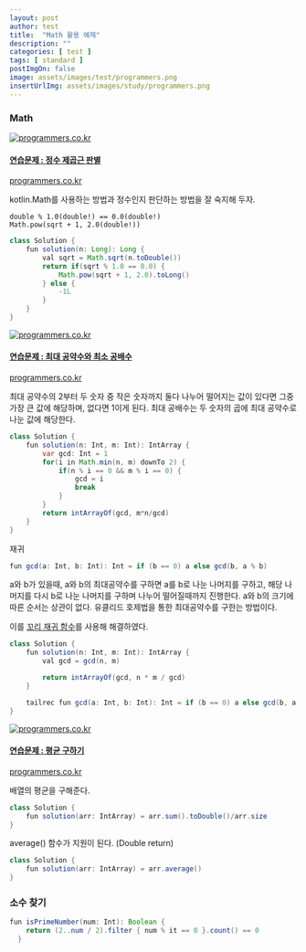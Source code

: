 ```yaml
---
layout: post
author: test
title:  "Math 활용 예제"
description: ""
categories: [ test ]
tags: [ standard ]
postImgOn: false
image: assets/images/test/programmers.png
insertUrlImg: assets/images/study/programmers.png
---
```


### Math

<div class="card h-100 my-u-padding"><div class="insertcover"><a target="_blank" class="text-dark" href="https://programmers.co.kr/learn/courses/30/lessons/12934"><div class=""><img class="inserturl" src="{{site.baseurl}}/{{ page.insertUrlImg}}" alt="programmers.co.kr"/></div><div class="insert-img-body"><h4 class="insert-img-title">연습문제 : 정수 제곱근 판별</h4><p class="insert-img-description">programmers.co.kr</p></div></a></div></div>


kotlin.Math를 사용하는 방법과 정수인지 판단하는 방법을 잘 숙지해 두자.
```
double % 1.0(double!) == 0.0(double!)
Math.pow(sqrt + 1, 2.0(double!))
```
```java
class Solution {
    fun solution(n: Long): Long {
        val sqrt = Math.sqrt(n.toDouble())
        return if(sqrt % 1.0 == 0.0) {
            Math.pow(sqrt + 1, 2.0).toLong()
        } else {
            -1L
        }
    }
}
```

<div class="card h-100 my-u-padding"><div class="insertcover"><a target="_blank" class="text-dark" href="https://programmers.co.kr/learn/courses/30/lessons/12940"><div class=""><img class="inserturl" src="{{site.baseurl}}/{{ page.insertUrlImg}}" alt="programmers.co.kr"/></div><div class="insert-img-body"><h4 class="insert-img-title">연습문제 : 최대 공약수와 최소 공배수</h4><p class="insert-img-description">programmers.co.kr</p></div></a></div></div>


최대 공약수의 2부터 두 숫자 중 작은 숫자까지 둘다 나누어 떨어지는 값이 있다면 그중 가장 큰 값에 해당하며, 없다면 1이게 된다.
최대 공배수는 두 숫자의 곱에 최대 공약수로 나눈 값에 해당한다.

```java
class Solution {
    fun solution(n: Int, m: Int): IntArray {
        var gcd: Int = 1
        for(i in Math.min(n, m) downTo 2) {
            if(n % i == 0 && m % i == 0) {
                gcd = i
                break
            }
        }
        return intArrayOf(gcd, m*n/gcd)
    }
}
```

재귀

```java
fun gcd(a: Int, b: Int): Int = if (b == 0) a else gcd(b, a % b)
```

a와 b가 있을때, a와 b의 최대공약수를 구하면 a를 b로 나눈 나머지를 구하고,
해당 나머지를 다시 b로 나눈 나머지를 구하며 나누어 떨어질때까지 진행한다.
a와 b의 크기에 따른 순서는 상관이 없다. 유클리드 호제법을 통한 최대공약수를 구한는 방법이다.

이를 [꼬리 재귀 함수](../study_kotlin_5)를 사용해 해결하였다.

```java
class Solution {
    fun solution(n: Int, m: Int): IntArray {
        val gcd = gcd(n, m)

        return intArrayOf(gcd, n * m / gcd)
    }

    tailrec fun gcd(a: Int, b: Int): Int = if (b == 0) a else gcd(b, a % b)
}
```

<div class="card h-100 my-u-padding"><div class="insertcover"><a target="_blank" class="text-dark" href="https://programmers.co.kr/learn/courses/30/lessons/12944"><div class=""><img class="inserturl" src="{{site.baseurl}}/{{ page.insertUrlImg}}" alt="programmers.co.kr"/></div><div class="insert-img-body"><h4 class="insert-img-title">연습문제 : 평균 구하기</h4><p class="insert-img-description">programmers.co.kr</p></div></a></div></div>

배열의 평균을 구해준다. 

```java
class Solution {
    fun solution(arr: IntArray) = arr.sum().toDouble()/arr.size
}
```

average() 함수가 지원이 된다. (Double return)

```java
class Solution {
    fun solution(arr: IntArray) = arr.average()
}
```


### 소수 찾기

```java
fun isPrimeNumber(num: Int): Boolean {
    return (2..num / 2).filter { num % it == 0 }.count() == 0
  }
```